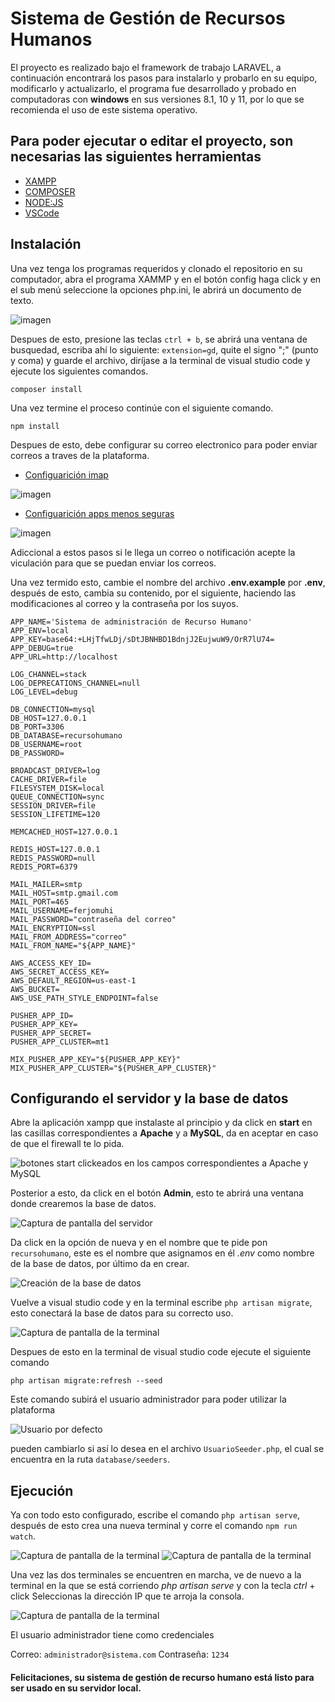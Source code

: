 # Sistema de Gestión de Recursos Humanos

El proyecto es realizado bajo el framework de trabajo LARAVEL, a continuación encontrará los pasos para instalarlo y probarlo en su equipo, modificarlo y actualizarlo, el programa fue desarrollado y probado en computadoras con **windows** en sus versiones 8.1, 10 y 11, por lo que se recomienda el uso de este sistema operativo.

## Para poder ejecutar o editar el proyecto, son necesarias las siguientes herramientas

- [XAMPP](https://www.apachefriends.org/es/index.html)
- [COMPOSER](https://getcomposer.org/download/)
- [NODE:JS](https://nodejs.org/es/)
- [VSCode](https://code.visualstudio.com/)

## Instalación
Una vez tenga los programas requeridos y clonado el repositorio en su computador, abra el programa XAMMP y en el botón config haga click y en el sub menú seleccione la opciones php.ini, le abrirá un documento de texto.

![imagen](/Imagenes/xammp.png)

Despues de esto, presione las teclas `ctrl + b`, se abrirá una ventana de busquedad, escriba ahí lo siguiente: `extension=gd`, quite el signo ";" (punto y coma) y guarde el archivo, diríjase a la terminal de visual studio code y ejecute los siguientes comandos.

`composer install`

Una vez termine el proceso continúe con el siguiente comando.

`npm install`

Despues de esto, debe configurar su correo electronico para poder enviar correos a traves de la plataforma.

- [Configuarición imap](https://mail.google.com/mail/u/0/?tab=wm#settings/fwdandpop)

![imagen](/Imagenes/imap.png)

- [Configuarición apps menos seguras](https://myaccount.google.com/lesssecureapps)

![imagen](/Imagenes/seguras.png)

Adiccional a estos pasos si le llega un correo o notificación acepte la viculación para que se puedan enviar los correos.

Una vez termido esto, cambie el nombre del archivo **.env.example** por **.env**, después de esto, cambia su contenido, por el siguiente, haciendo las modificaciones al correo y la contraseña por los suyos.

```
APP_NAME='Sistema de administración de Recurso Humano'
APP_ENV=local
APP_KEY=base64:+LHjTfwLDj/sDtJBNHBD1BdnjJ2EujwuW9/OrR7lU74=
APP_DEBUG=true
APP_URL=http://localhost

LOG_CHANNEL=stack
LOG_DEPRECATIONS_CHANNEL=null
LOG_LEVEL=debug

DB_CONNECTION=mysql
DB_HOST=127.0.0.1
DB_PORT=3306
DB_DATABASE=recursohumano
DB_USERNAME=root
DB_PASSWORD=

BROADCAST_DRIVER=log
CACHE_DRIVER=file
FILESYSTEM_DISK=local
QUEUE_CONNECTION=sync
SESSION_DRIVER=file
SESSION_LIFETIME=120

MEMCACHED_HOST=127.0.0.1

REDIS_HOST=127.0.0.1
REDIS_PASSWORD=null
REDIS_PORT=6379

MAIL_MAILER=smtp
MAIL_HOST=smtp.gmail.com
MAIL_PORT=465
MAIL_USERNAME=ferjomuhi
MAIL_PASSWORD="contraseña del correo"
MAIL_ENCRYPTION=ssl
MAIL_FROM_ADDRESS="correo"
MAIL_FROM_NAME="${APP_NAME}"

AWS_ACCESS_KEY_ID=
AWS_SECRET_ACCESS_KEY=
AWS_DEFAULT_REGION=us-east-1
AWS_BUCKET=
AWS_USE_PATH_STYLE_ENDPOINT=false

PUSHER_APP_ID=
PUSHER_APP_KEY=
PUSHER_APP_SECRET=
PUSHER_APP_CLUSTER=mt1

MIX_PUSHER_APP_KEY="${PUSHER_APP_KEY}"
MIX_PUSHER_APP_CLUSTER="${PUSHER_APP_CLUSTER}"
```
## Configurando el servidor y la base de datos
Abre la aplicación xampp que instalaste al principio y da click en **start** en las casillas correspondientes  a **Apache** y a **MySQL**, da en aceptar en caso de que el firewall te lo pida.

![botones start clickeados en los campos correspondientes a Apache y MySQL](/Imagenes/xampp.png)

Posterior a esto, da click en el botón **Admin**, esto te abrirá una ventana donde crearemos la base de datos.

![Captura de pantalla del servidor](/Imagenes/servidor.png)

Da click en la opción de nueva y en el nombre que te pide pon `recursohumano`, este es el nombre que asignamos en él *.env* como nombre de la base de datos, por último da en crear.

![Creación de la base de datos](/Imagenes/base%20de%20datos.png)

Vuelve a visual studio code y en la terminal escribe `php artisan migrate`, esto conectará la base de datos para su correcto uso.

![Captura de pantalla de la terminal](/Imagenes/terminal%20migrate.png)

Despues de esto en la terminal de visual studio code ejecute el siguiente comando

`php artisan migrate:refresh --seed`

Este comando subirá el usuario administrador para poder utilizar la plataforma

![Usuario por defecto](/Imagenes/usuario%20por%20defecto.png)

pueden cambiarlo si así lo desea en el archivo `UsuarioSeeder.php`, el cual se encuentra en la ruta `database/seeders`.

## Ejecución

Ya con todo esto configurado, escribe el comando `php artisan serve`, después de esto crea una nueva terminal y corre el comando `npm run watch`.

![Captura de pantalla de la terminal](/Imagenes/serve.png)
![Captura de pantalla de la terminal](/Imagenes/npm.png)

Una vez las dos terminales se encuentren en marcha, ve de nuevo a la terminal en la que se está corriendo *php artisan serve* y con la tecla *ctrl* + click Seleccionas la dirección IP que te arroja la consola.

![Captura de pantalla de la terminal](/Imagenes/index.png)

El usuario administrador tiene como credenciales

Correo: `administrador@sistema.com`
Contraseña: `1234`

#### Felicitaciones, su sistema de gestión de recurso humano está listo para ser usado en su servidor local.
